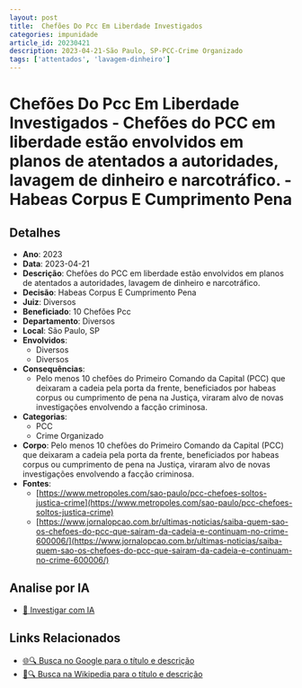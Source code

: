 ```yaml
---
layout: post
title:  Chefões Do Pcc Em Liberdade Investigados
categories: impunidade
article_id: 20230421
description: 2023-04-21-São Paulo, SP-PCC-Crime Organizado
tags: ['attentados', 'lavagem-dinheiro']
---
```


# Chefões Do Pcc Em Liberdade Investigados - Chefões do PCC em liberdade estão envolvidos em planos de atentados a autoridades, lavagem de dinheiro e narcotráfico. - Habeas Corpus E Cumprimento Pena

## Detalhes
- **Ano**: 2023
- **Data**: 2023-04-21
- **Descrição**: Chefões do PCC em liberdade estão envolvidos em planos de atentados a autoridades, lavagem de dinheiro e narcotráfico.
- **Decisão**: Habeas Corpus E Cumprimento Pena
- **Juiz**: Diversos
- **Beneficiado**: 10 Chefões Pcc
- **Departamento**: Diversos
- **Local**: São Paulo, SP
- **Envolvidos**:
  - Diversos
  - Diversos
- **Consequências**:
  - Pelo menos 10 chefões do Primeiro Comando da Capital (PCC) que deixaram a cadeia pela porta da frente, beneficiados por habeas corpus ou cumprimento de pena na Justiça, viraram alvo de novas investigações envolvendo a facção criminosa.
- **Categorias**:
  - PCC
  - Crime Organizado
- **Corpo**: Pelo menos 10 chefões do Primeiro Comando da Capital (PCC) que deixaram a cadeia pela porta da frente, beneficiados por habeas corpus ou cumprimento de pena na Justiça, viraram alvo de novas investigações envolvendo a facção criminosa.
- **Fontes**:
  - [https://www.metropoles.com/sao-paulo/pcc-chefoes-soltos-justica-crime](https://www.metropoles.com/sao-paulo/pcc-chefoes-soltos-justica-crime)
  - [https://www.jornalopcao.com.br/ultimas-noticias/saiba-quem-sao-os-chefoes-do-pcc-que-sairam-da-cadeia-e-continuam-no-crime-600006/](https://www.jornalopcao.com.br/ultimas-noticias/saiba-quem-sao-os-chefoes-do-pcc-que-sairam-da-cadeia-e-continuam-no-crime-600006/)

## Analise por IA
- [🤖 Investigar com IA](https://www.perplexity.ai/search?q=%22decis%C3%B5es%20judiciais%20Brasil%22%20Chef%C3%B5es%20Do%20Pcc%20Em%20Liberdade%20Investigados%20Chef%C3%B5es%20do%20PCC%20em%20liberdade%20est%C3%A3o%20envolvidos%20em%20planos%20de%20atentados%20a%20autoridades%2C%20lavagem%20de%20dinheiro%20e%20narcotr%C3%A1fico.%20S%C3%A3o%20Paulo%2C%20SP%202023-04-21%20Diversos%2010%20Chef%C3%B5es%20Pcc)

## Links Relacionados
- [🌐🔍 Busca no Google para o título e descrição](https://www.google.com/search?q=%22decis%C3%B5es%20judiciais%20Brasil%22%20Chef%C3%B5es%20Do%20Pcc%20Em%20Liberdade%20Investigados%20Chef%C3%B5es%20do%20PCC%20em%20liberdade%20est%C3%A3o%20envolvidos%20em%20planos%20de%20atentados%20a%20autoridades%2C%20lavagem%20de%20dinheiro%20e%20narcotr%C3%A1fico.%20S%C3%A3o%20Paulo%2C%20SP%202023-04-21%20Diversos%2010%20Chef%C3%B5es%20Pcc)
- [📖🔍 Busca na Wikipedia para o título e descrição](https://pt.wikipedia.org/w/index.php?search=%22decis%C3%B5es%20judiciais%20Brasil%22%20Chef%C3%B5es%20Do%20Pcc%20Em%20Liberdade%20Investigados%20Chef%C3%B5es%20do%20PCC%20em%20liberdade%20est%C3%A3o%20envolvidos%20em%20planos%20de%20atentados%20a%20autoridades%2C%20lavagem%20de%20dinheiro%20e%20narcotr%C3%A1fico.%20S%C3%A3o%20Paulo%2C%20SP%202023-04-21%20Diversos%2010%20Chef%C3%B5es%20Pcc)

